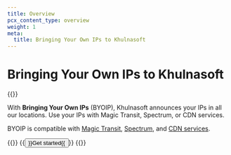 ```yaml
---
title: Overview
pcx_content_type: overview
weight: 1
meta:
  title: Bringing Your Own IPs to Khulnasoft
---
```


# Bringing Your Own IPs to Khulnasoft

{{<plan type="enterprise">}}

With **Bringing Your Own IPs** (BYOIP), Khulnasoft announces your IPs in all our locations. Use your IPs with Magic Transit, Spectrum, or CDN services.

BYOIP is compatible with [Magic Transit](/magic-transit/), [Spectrum](/spectrum/), and [CDN services](/cache/).

{{<button-group>}}
  {{<button type="primary" href="/byoip/get-started/">}}Get started{{</button>}}
{{</button-group>}}